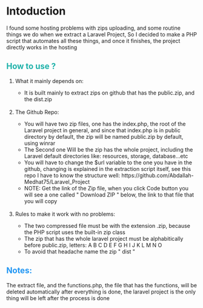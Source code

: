 <h1>Intoduction</h1>
<p>I found some hosting problems with zips uploading, and some routine things we do when we extract a Laravel Project, So I decided to make a PHP script that automates all these things, and once it finishes, the project directly works in the hosting</p>
<h2 style="color: lightseagreen;">How to use ?</h2>
<ol>
    <li>What it mainly depends on:</li>
    <ul>
        <li>It is built mainly to extract zips on github that has the public.zip, and the dist.zip</li>
    </ul>
    <br>
    <li>The Github Repo:</li>
    <ul>
        <li>You will have two zip files, one has the index.php, the root of the Laravel project in general, and since that index.php is in public directory by default, the zip will be named public.zip by default, using winrar</li>
        <li>The Second one Will be the zip has the whole project, including the Laravel default directories like: resources, storage, database...etc</li>
        <li>You will have to change the $url variable to the one you have in the github, changing is explained in the extraction script itself, see this repo I have to know the structure well: https://github.com/Abdallah-Medhat75/Laravel_Project</li>
        <li>NOTE: Get the link of the Zip file, when you click Code button you will see a one called " Download ZIP " below, the link to that file that you will copy</li>
    </ul>
    <br>
    <li>Rules to make it work with no problems: </li>
    <ul>
        <li>The two compressed file must be with the extension .zip, because the PHP script uses the built-in zip class</li>
        <li>The zip that has the whole laravel project must be alphabitically before public.zip, letters: A B C D E F G H I J K L M N O</li>
        <li>To avoid that headache name the zip " dist "</li>
    </ul>
</ol>
<h2 style="color: #2196f3">Notes: </h2>
<p>The extract file, and the functions.php, the file that has the functions, will be deleted automatically after everything is done, the laravel project is the only thing will be left after the process is done</p>
